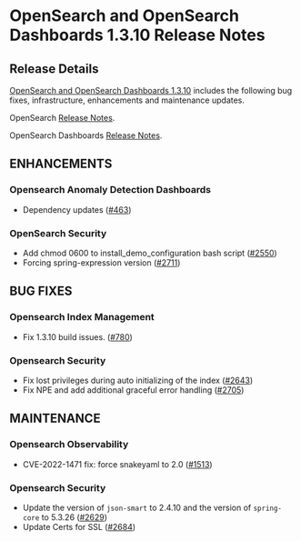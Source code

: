 # OpenSearch and OpenSearch Dashboards 1.3.10 Release Notes

## Release Details

[OpenSearch and OpenSearch Dashboards 1.3.10](https://opensearch.org/versions/opensearch-1-3-10.html) includes the following bug fixes, infrastructure, enhancements and maintenance updates.

OpenSearch [Release Notes](https://github.com/opensearch-project/OpenSearch/blob/1.3/release-notes/opensearch.release-notes-1.3.10.md).

OpenSearch Dashboards [Release Notes](https://github.com/opensearch-project/OpenSearch-Dashboards/blob/main/release-notes/opensearch-dashboards.release-notes-1.3.10.md).


## ENHANCEMENTS

### Opensearch Anomaly Detection Dashboards
* Dependency updates ([#463](https://github.com/opensearch-project/anomaly-detection-dashboards-plugin/pull/463))

### OpenSearch Security 
* Add chmod 0600 to install_demo_configuration bash script ([#2550](https://github.com/opensearch-project/security/pull/2550))
* Forcing spring-expression version ([#2711](https://github.com/opensearch-project/security/pull/2711))
## BUG FIXES

### Opensearch Index Management
* Fix 1.3.10 build issues. ([#780](https://github.com/opensearch-project/index-management/pull/780))

### Opensearch Security
* Fix lost privileges during auto initializing of the index ([#2643](https://github.com/opensearch-project/security/pull/2643))
* Fix NPE and add additional graceful error handling ([#2705](https://github.com/opensearch-project/security/pull/2705))


## MAINTENANCE

### Opensearch Observability
* CVE-2022-1471 fix:  force snakeyaml to 2.0 ([#1513](https://github.com/opensearch-project/observability/pull/1513))

### Opensearch Security
* Update the version of `json-smart` to 2.4.10 and the version of `spring-core` to 5.3.26 ([#2629](https://github.com/opensearch-project/security/pull/2629))
* Update Certs for SSL ([#2684](https://github.com/opensearch-project/security/pull/2684))
